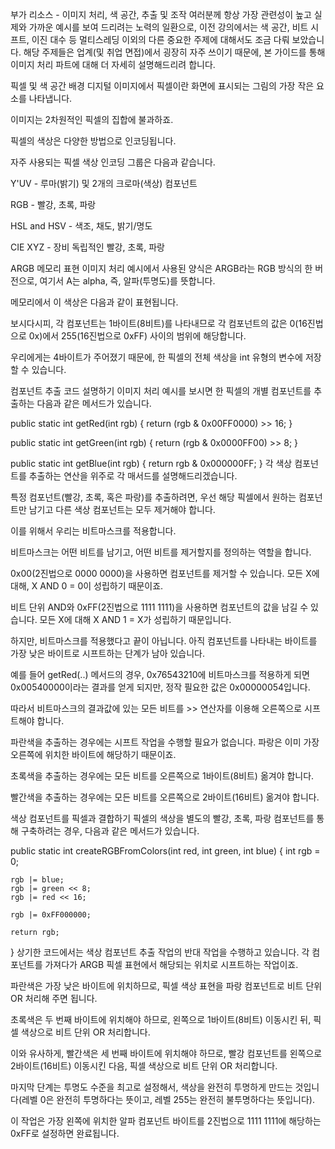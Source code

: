 부가 리소스 - 이미지 처리, 색 공간, 추출 및 조작
여러분께 항상 가장 관련성이 높고 실제와 가까운 예시를 보여 드리려는 노력의 일환으로, 이전 강의에서는 색 공간, 비트 시프트, 이진 대수 등 멀티스레딩 이외의 다른 중요한 주제에 대해서도 조금 다뤄 보았습니다. 해당 주제들은 업계(및 취업 면접)에서 굉장히 자주 쓰이기 때문에, 본 가이드를 통해 이미지 처리 파트에 대해 더 자세히 설명해드리려 합니다.

픽셀 및 색 공간 배경
디지털 이미지에서 픽셀이란 화면에 표시되는 그림의 가장 작은 요소를 나타냅니다.

이미지는 2차원적인 픽셀의 집합에 불과하죠.

픽셀의 색상은 다양한 방법으로 인코딩됩니다.

자주 사용되는 픽셀 색상 인코딩 그룹은 다음과 같습니다.

Y'UV - 루마(밝기) 및 2개의 크로마(색상) 컴포넌트

RGB - 빨강, 초록, 파랑

HSL and HSV - 색조, 채도, 밝기/명도

CIE XYZ  - 장비 독립적인 빨강, 초록, 파랑

ARGB 메모리 표현
이미지 처리 예시에서 사용된 양식은 ARGB라는 RGB 방식의 한 버전으로, 여기서 A는 alpha, 즉, 알파(투명도)를 뜻합니다.

메모리에서 이 색상은 다음과 같이 표현됩니다.


보시다시피, 각 컴포넌트는 1바이트(8비트)를 나타내므로 각 컴포넌트의 값은 0(16진법으로 0x)에서 255(16진법으로 0xFF) 사이의 범위에 해당합니다.

우리에게는 4바이트가 주어졌기 때문에, 한 픽셀의 전체 색상을 int 유형의 변수에 저장할 수 있습니다.

컴포넌트 추출 코드 설명하기
이미지 처리 예시를 보시면 한 픽셀의 개별 컴포넌트를 추출하는 다음과 같은 메서드가 있습니다.

public static int getRed(int rgb) {
    return (rgb & 0x00FF0000) >> 16;
}
 
public static int getGreen(int rgb) {
    return (rgb & 0x0000FF00) >> 8;
}
 
public static int getBlue(int rgb) {
    return rgb & 0x000000FF;
}
각 색상 컴포넌트를 추출하는 연산을 위주로 각 매서드를 설명해드리겠습니다.

특정 컴포넌트(빨강, 초록, 혹은 파랑)를 추출하려면, 우선 해당 픽셀에서 원하는 컴포넌트만 남기고 다른 색상 컴포넌트는 모두 제거해야 합니다.

이를 위해서 우리는 비트마스크를 적용합니다.

비트마스크는 어떤 비트를 남기고, 어떤 비트를 제거할지를 정의하는 역할을 합니다.

0x00(2진법으로 0000 0000)을 사용하면 컴포넌트를 제거할 수 있습니다. 모든 X에 대해, X AND 0 = 0이 성립하기 때문이죠.

비트 단위 AND와 0xFF(2진법으로 1111 1111)을 사용하면 컴포넌트의 값을 남길 수 있습니다. 모든 X에 대해 X AND 1 = X가 성립하기 때문입니다.




하지만, 비트마스크를 적용했다고 끝이 아닙니다. 아직 컴포넌트를 나타내는 바이트를 가장 낮은 바이트로 시프트하는 단계가 남아 있습니다.

예를 들어 getRed(..) 메서드의 경우, 0x76543210에 비트마스크를 적용하게 되면 0x00540000이라는 결과를 얻게 되지만, 정작 필요한 값은 0x00000054입니다.

따라서 비트마스크의 결과값에 있는 모든 비트를 >> 연산자를 이용해 오른쪽으로 시프트해야 합니다.

파란색을 추출하는 경우에는 시프트 작업을 수행할 필요가 없습니다. 파랑은 이미 가장 오른쪽에 위치한 바이트에 해당하기 때문이죠.

초록색을 추출하는 경우에는 모든 비트를 오른쪽으로 1바이트(8비트) 옮겨야 합니다.

빨간색을 추출하는 경우에는 모든 비트를 오른쪽으로 2바이트(16비트) 옮겨야 합니다.

색상 컴포넌트를 픽셀과 결합하기
픽셀의 색상을 별도의 빨강, 초록, 파랑 컴포넌트를 통해 구축하려는 경우, 다음과 같은 메서드가 있습니다.

public static int createRGBFromColors(int red, int green, int blue) {
    int rgb = 0;
 
    rgb |= blue;
    rgb |= green << 8;
    rgb |= red << 16;
 
    rgb |= 0xFF000000;
 
    return rgb;
}
상기한 코드에서는 색상 컴포넌트 추출 작업의 반대 작업을 수행하고 있습니다. 각 컴포넌트를 가져다가 ARGB 픽셀 표현에서 해당되는 위치로 시프트하는 작업이죠.

파란색은 가장 낮은 바이트에 위치하므로, 픽셀 색상 표현을 파랑 컴포넌트로 비트 단위 OR 처리해 주면 됩니다.

초록색은 두 번째 바이트에 위치해야 하므로, 왼쪽으로 1바이트(8비트) 이동시킨 뒤, 픽셀 색상으로 비트 단위 OR 처리합니다.

이와 유사하게, 빨간색은 세 번째 바이트에 위치해야 하므로, 빨강 컴포넌트를 왼쪽으로 2바이트(16비트) 이동시킨 다음, 픽셀 색상으로 비트 단위 OR 처리합니다.


마지막 단계는 투명도 수준을 최고로 설정해서, 색상을 완전히 투명하게 만드는 것입니다(레벨 0은 완전히 투명하다는 뜻이고, 레벨 255는 완전히 불투명하다는 뜻입니다).

이 작업은 가장 왼쪽에 위치한 알파 컴포넌트 바이트를 2진법으로 1111 1111에 해당하는 0xFF로 설정하면 완료됩니다.

